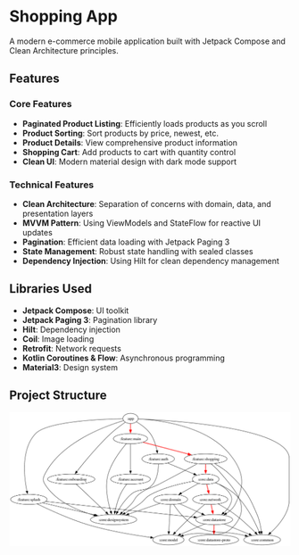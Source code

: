 # Shopping App

A modern e-commerce mobile application built with Jetpack Compose and Clean Architecture principles.

## Features

### Core Features
- **Paginated Product Listing**: Efficiently loads products as you scroll
- **Product Sorting**: Sort products by price, newest, etc.
- **Product Details**: View comprehensive product information
- **Shopping Cart**: Add products to cart with quantity control
- **Clean UI**: Modern material design with dark mode support

### Technical Features

- **Clean Architecture**: Separation of concerns with domain, data, and presentation layers
- **MVVM Pattern**: Using ViewModels and StateFlow for reactive UI updates
- **Pagination**: Efficient data loading with Jetpack Paging 3
- **State Management**: Robust state handling with sealed classes
- **Dependency Injection**: Using Hilt for clean dependency management

## Libraries Used

- **Jetpack Compose**: UI toolkit
- **Jetpack Paging 3**: Pagination library
- **Hilt**: Dependency injection
- **Coil**: Image loading
- **Retrofit**: Network requests
- **Kotlin Coroutines & Flow**: Asynchronous programming
- **Material3**: Design system

## Project Structure
![Dependency graph](docs/images/graphs/dep_graph_app.svg)

